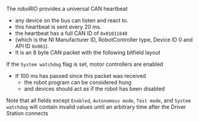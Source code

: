 The roboRIO provides a universal CAN heartbeat 
- any device on the bus can listen and react to. 
- this heartbeat is sent every 20 ms. 
- the heartbeat has a full CAN ID of `0x01011840` 
- (which is the NI Manufacturer ID, RobotController type, Device ID 0 and API ID `0x061`). 
- It is an 8 byte CAN packet with the following bitfield layout

If the `System watchdog` flag is set, motor controllers are enabled
- If 100 ms has passed since this packet was received
	- the robot program can be considered hung
	- and devices should act as if the robot has been disabled

Note that all fields except `Enabled`, `Autonomous mode`, `Test mode`, and `System watchdog` will contain invalid values until an arbitrary time after the Driver Station connects

